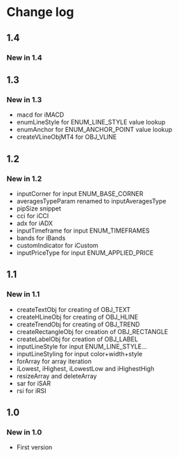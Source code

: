 # Change log

## 1.4

### New in 1.4

## 1.3

### New in 1.3

* macd for iMACD
* enumLineStyle for ENUM_LINE_STYLE value lookup
* enumAnchor for ENUM_ANCHOR_POINT value lookup
* createVLineObjMT4 for OBJ_VLINE

## 1.2

### New in 1.2

* inputCorner for input ENUM_BASE_CORNER
* averagesTypeParam renamed to inputAveragesType
* pipSize snippet
* cci for iCCI
* adx for iADX
* inputTimeframe for input ENUM_TIMEFRAMES
* bands for iBands
* customIndicator for iCustom
* inputPriceType for input ENUM_APPLIED_PRICE

## 1.1

### New in 1.1

* createTextObj for creating of OBJ_TEXT
* createHLineObj for creating of OBJ_HLINE
* createTrendObj for creating of OBJ_TREND
* createRectangleObj for creation of OBJ_RECTANGLE
* createLabelObj for creation of OBJ_LABEL
* inputLineStyle for input ENUM_LINE_STYLE...
* inputLineStyling for input color+width+style
* forArray for array iteration
* iLowest, iHighest, iLowestLow and iHighestHigh
* resizeArray and deleteArray
* sar for iSAR
* rsi for iRSI

## 1.0

### New in 1.0

* First version